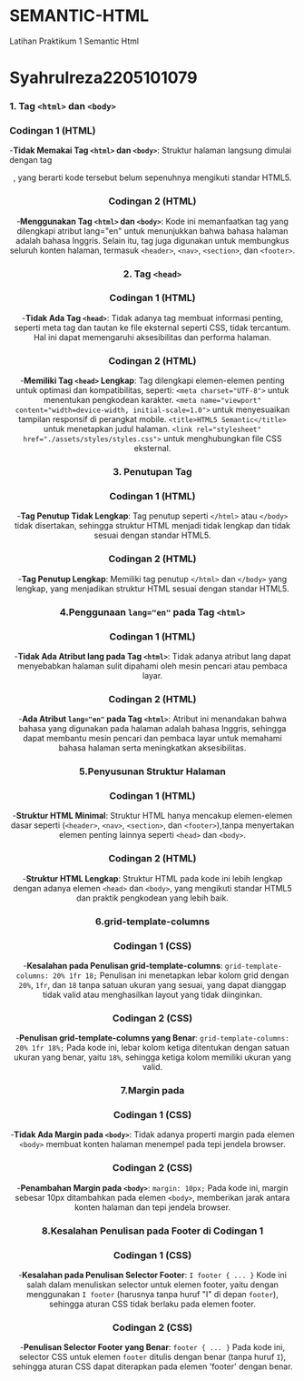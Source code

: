 # SEMANTIC-HTML
Latihan Praktikum 1 Semantic Html
# Syahrulreza2205101079

### 1. Tag `<html>` dan `<body>`
### Codingan 1 (HTML)
-**Tidak Memakai Tag `<html>` dan `<body>`**:
Struktur halaman langsung dimulai dengan tag <header>, yang berarti kode tersebut belum sepenuhnya mengikuti standar HTML5.

### Codingan 2 (HTML)
-**Menggunakan Tag `<html>` dan `<body>`**:
Kode ini memanfaatkan tag <html> yang dilengkapi atribut lang="en" untuk menunjukkan bahwa bahasa halaman adalah bahasa Inggris. Selain itu, tag <body> juga digunakan untuk membungkus seluruh konten halaman, termasuk `<header>`, `<nav>`, `<section>`, dan `<footer>`.

### 2. Tag `<head>`
### Codingan 1 (HTML)
-**Tidak Ada Tag `<head>`**:
Tidak adanya tag <head> membuat informasi penting, seperti meta tag dan tautan ke file eksternal seperti CSS, tidak tercantum. Hal ini dapat memengaruhi aksesibilitas dan performa halaman.

### Codingan 2 (HTML)
-**Memiliki Tag `<head>` Lengkap**:
Tag <head> dilengkapi elemen-elemen penting untuk optimasi dan kompatibilitas, seperti:
`<meta charset="UTF-8">` untuk menentukan pengkodean karakter.
`<meta name="viewport" content="width=device-width, initial-scale=1.0">` untuk menyesuaikan tampilan responsif di perangkat mobile.
`<title>HTML5 Semantic</title>` untuk menetapkan judul halaman.
`<link rel="stylesheet" href="./assets/styles/styles.css">` untuk menghubungkan file CSS eksternal.

### 3. Penutupan Tag
### Codingan 1 (HTML)
-**Tag Penutup Tidak Lengkap**:
Tag penutup seperti `</html>` atau `</body>` tidak disertakan, sehingga struktur HTML menjadi tidak lengkap dan tidak sesuai dengan standar HTML5.

### Codingan 2 (HTML)
-**Tag Penutup Lengkap**:
Memiliki tag penutup `</html>` dan `</body>` yang lengkap, yang menjadikan struktur HTML sesuai dengan standar HTML5.

### 4.Penggunaan `lang="en"` pada Tag `<html>`
### Codingan 1 (HTML)
-**Tidak Ada Atribut lang pada Tag `<html>`**:
Tidak adanya atribut lang dapat menyebabkan halaman sulit dipahami oleh mesin pencari atau pembaca layar.

### Codingan 2 (HTML)
-**Ada Atribut `lang="en"` pada Tag `<html>`**:
Atribut ini menandakan bahwa bahasa yang digunakan pada halaman adalah bahasa Inggris, sehingga dapat membantu mesin pencari dan pembaca layar untuk memahami bahasa halaman serta meningkatkan aksesibilitas.

### 5.Penyusunan Struktur Halaman
### Codingan 1 (HTML)
-**Struktur HTML Minimal**:
Struktur HTML hanya mencakup elemen-elemen dasar seperti (`<header>`, `<nav>`, `<section>`, dan `<footer>`),tanpa menyertakan elemen penting lainnya seperti `<head>` dan `<body>`.

### Codingan 2 (HTML)
-**Struktur HTML Lengkap**:
Struktur HTML pada kode ini lebih lengkap dengan adanya elemen `<head>` dan `<body>`, yang mengikuti standar HTML5 dan praktik pengkodean yang lebih baik.

### 6.grid-template-columns
### Codingan 1 (CSS)
-**Kesalahan pada Penulisan grid-template-columns**:
`grid-template-columns: 20% 1fr 18;`
Penulisan ini menetapkan lebar kolom grid dengan `20%`, `1fr`, dan `18` tanpa satuan ukuran yang sesuai, yang dapat dianggap tidak valid atau menghasilkan layout yang tidak diinginkan.

### Codingan 2 (CSS)
-**Penulisan grid-template-columns yang Benar**:
`grid-template-columns: 20% 1fr 18%;`
Pada kode ini, lebar kolom ketiga ditentukan dengan satuan ukuran yang benar, yaitu `18%`, sehingga ketiga kolom memiliki ukuran yang valid.

### 7.Margin pada <body>
### Codingan 1 (CSS)
-**Tidak Ada Margin pada `<body>`**:
Tidak adanya properti margin pada elemen `<body>` membuat konten halaman menempel pada tepi jendela browser.

### Codingan 2 (CSS)
-**Penambahan Margin pada `<body>`**:
`margin: 10px;`
Pada kode ini, margin sebesar 10px ditambahkan pada elemen `<body>`, memberikan jarak antara konten halaman dan tepi jendela browser.

### 8.Kesalahan Penulisan pada Footer di Codingan 1
### Codingan 1 (CSS)
-**Kesalahan pada Penulisan Selector Footer**:
`I footer { ... }`
Kode ini salah dalam menuliskan selector untuk elemen footer, yaitu dengan menggunakan `I footer` (harusnya tanpa huruf "I" di depan `footer`), sehingga aturan CSS tidak berlaku pada elemen footer.

### Codingan 2 (CSS)
-**Penulisan Selector Footer yang Benar**:
`footer { ... }`
Pada kode ini, selector CSS untuk elemen `footer` ditulis dengan benar (tanpa huruf `I`), sehingga aturan CSS dapat diterapkan pada elemen 'footer' dengan benar.
